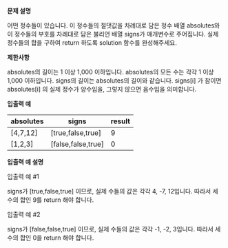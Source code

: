 **문제 설명**

어떤 정수들이 있습니다. 
이 정수들의 절댓값을 차례대로 담은 정수 배열 absolutes와 이 정수들의 부호를 차례대로 담은 불리언 배열 signs가 매개변수로 주어집니다. 
실제 정수들의 합을 구하여 return 하도록 solution 함수를 완성해주세요.

**제한사항**

absolutes의 길이는 1 이상 1,000 이하입니다.
absolutes의 모든 수는 각각 1 이상 1,000 이하입니다.
signs의 길이는 absolutes의 길이와 같습니다.
signs[i] 가 참이면 absolutes[i] 의 실제 정수가 양수임을, 그렇지 않으면 음수임을 의미합니다.

**입출력 예**

| absolutes	| signs	| result  |
| ----- | ----- | ----- |
| [4,7,12]  |	[true,false,true] |	9 |
| [1,2,3] |	[false,false,true]  |	0 |

**입출력 예 설명**

입출력 예 #1

signs가 [true,false,true] 이므로, 실제 수들의 값은 각각 4, -7, 12입니다.
따라서 세 수의 합인 9를 return 해야 합니다.

입출력 예 #2

signs가 [false,false,true] 이므로, 실제 수들의 값은 각각 -1, -2, 3입니다.
따라서 세 수의 합인 0을 return 해야 합니다.
